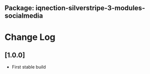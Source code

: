 ## Package: iqnection-silverstripe-3-modules-socialmedia
# Change Log


## [1.0.0]
- First stable build